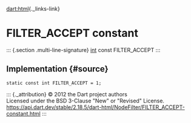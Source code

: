 [dart:html](../../dart-html/dart-html-library){._links-link}

FILTER\_ACCEPT constant
=======================

::: {.section .multi-line-signature}
[int](../../dart-core/int-class) const FILTER\_ACCEPT
:::

Implementation {#source}
--------------

``` {.language-dart data-language="dart"}
static const int FILTER_ACCEPT = 1;
```

::: {._attribution}
© 2012 the Dart project authors\
Licensed under the BSD 3-Clause \"New\" or \"Revised\" License.\
<https://api.dart.dev/stable/2.18.5/dart-html/NodeFilter/FILTER_ACCEPT-constant.html>
:::
